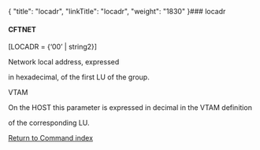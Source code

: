 {
    "title": "locadr",
    "linkTitle": "locadr",
    "weight": "1830"
}### <span id="locadr"></span>locadr

#### CFTNET

\[LOCADR = {‘00’ | string2}\]

Network local address, expressed
in hexadecimal, of the first LU of the group.

VTAM

On the HOST this parameter is expressed in decimal in the VTAM definition
of the corresponding LU.

[Return to Command index](../../)
